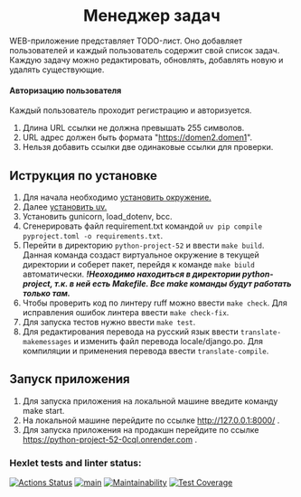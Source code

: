 <div align="center">
  <h1>Менеджер задач</h1>
</div>

WEB-приложение представляет TODO-лист. Оно добавляет пользователей и каждый пользователь содержит свой список задач.
Каждую задачу можно редактировать, обновлять, добавлять новую и удалять существующие.

#### Авторизацию пользователя

Каждый пользователь проходит регистрацию и авторизуется.

1. Длина URL ссылки не должна превышать 255 символов.
2. URL адрес должен быть формата "https://domen2.domen1".
3. Нельзя добавить ссылки две одинаковые ссылки для проверки.



## Иструкция по установке

1. Для начала необходимо [установить окружение.](https://ru.hexlet.io/courses/python-setup-environment/lessons/venv/theory_unit)
2. Далее [установить uv.](https://docs.astral.sh/uv/#__tabbed_1_1)
3. Установить gunicorn, load_dotenv, bcc.
4. Сгенерировать файл requirement.txt командой `uv pip compile pyproject.toml -o requirements.txt`.
5. Перейти в директорию `python-project-52` и ввести `make build`. Данная команда создаст виртуальное окружение в текущей директории и
соберет пакет, перейдя к команде `make biuld` автоматически. ***!Неоходимо находиться в директории python-project, т.к. в ней есть Makefile. Все make команды будут работать только там.***
6. Чтобы проверить код по линтеру ruff можно ввести `make check`. Для исправления ошибок линтера ввести `make check-fix`.
7. Для запуска тестов нужно ввести `make test`.
8. Для редактирования перевода на русский язык ввести `translate-makemessages` и изменить файл перевода locale/django.po. Для компиляции и применения перевода ввести `translate-compile`.

## Запуск приложения

1. Для запуска приложения на локальной машине введите команду make start.
2. На локальной машине перейдите по ссылке http://127.0.0.1:8000/ .
3. Для запуска приложения на продакшн перейдите по ссылке https://python-project-52-0cql.onrender.com .

### Hexlet tests and linter status:
[![Actions Status](https://github.com/nic11371/python-project-52/actions/workflows/hexlet-check.yml/badge.svg)](https://github.com/nic11371/python-project-52/actions)
[![main](https://github.com/nic11371/python-project-52/actions/workflows/main.yml/badge.svg)](https://github.com/nic11371/python-project-52/actions/workflows/main.yml)
[![Maintainability](https://api.codeclimate.com/v1/badges/06376d17fb8d2b97f7ce/maintainability)](https://codeclimate.com/github/nic11371/python-project-52/maintainability)
[![Test Coverage](https://api.codeclimate.com/v1/badges/06376d17fb8d2b97f7ce/test_coverage)](https://codeclimate.com/github/nic11371/python-project-52/test_coverage)
